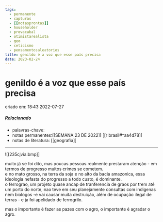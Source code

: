 ```yaml
---
tags:
  - permanente
  - capturas
  - [[notasprontas]]
  - householder
  - provacabal
  - otimistarealista
  - geo
  - ceticismo
  - pensamentosaleatorios
title: genildo é a voz que esse país precisa
date: 2023-02-24
---
```


# genildo é a voz que esse país precisa

criado em: 18:43 2022-07-27

##### Relacionado

- palavras-chave:  
- notas permanentes:[[SEMANA 23 DE 2022]] [[r brasil#^aa4d78]]
- notas de literatura: [[geografia]] 

---

![[235cjvia.bmp]]

muito já se foi dito, mas poucas pessoas realmente prestaram atenção - em termos de progresso muitos crimes se cometem.  
e no mato grosso, na terra da soja e no alto da bacia amazonica, essa ideologia nefasta do progresso a todo custo, é dominante.  
o ferrograo, um projeto quase ancap de tranferencia de graos por trem até um porto do norte, nao teve em seu planejamente consultas com indigenas nem biologos -e vai causar muita destruição, além de ocupação ilegal de terras - e ja foi apelidado de ferrogrilo. 

mas o importante é fazer as pazes com o agro, o importante é agradar o agro. 
